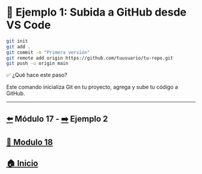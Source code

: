 # 🧪 Ejemplo 1: Subida a GitHub desde VS Code

```bash
git init
git add .
git commit -m "Primera versión"
git remote add origin https://github.com/tuusuario/tu-repo.git
git push -u origin main
```

✅ ¿Qué hace este paso?

Este comando inicializa Git en tu proyecto, agrega y sube tu código a GitHub.

---

## [⬅️](../../Modulo_17:_Introducción_a_Redux/Modulo17.md) Módulo 17 - [➡️](../Ejemplos/Ejemplo_2.md) Ejemplo 2
## [📄 Modulo 18](../Modulo_18.md)
## [🏠 Inicio](../../README.md)

